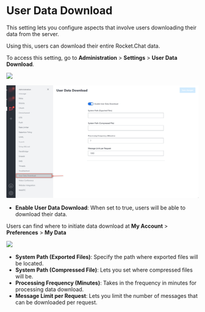 # User Data Download

This setting lets you configure aspects that involve users downloading their data from the server.

Using this, users can download their entire Rocket.Chat data.

To access this setting, go to **Administration** > **Settings** > **User Data Download**.

![](<../../../.gitbook/assets/administration >)

![](<../../../.gitbook/assets/image (691).png>)

* **Enable User Data Download**: When set to true, users will be able to download their data.

Users can find where to initiate data download at **My Account** > **Preferences** > **My Data**

![](../../../.gitbook/assets/Selection\_072.png)

* **System Path (Exported Files)**: Specify the path where exported files will be located.
* **System Path (Compressed File)**: Lets you set where compressed files will be.
* **Processing Frequency (Minutes)**: Takes in the frequency in minutes for processing data download.
* **Message Limit per Request**: Lets you limit the number of messages that can be downloaded per request.
